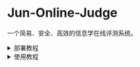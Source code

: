# Jun-Online-Judge

一个简易、安全、高效的信息学在线评测系统。


<details>
<summary>部署教程</summary>

一键下载依赖（Linux）： `curl https://gh.imjcj.eu.org/https://raw.githubusercontent.com/Jun-Software/Jun-Online-Judge/master/install.sh | sudo bash`

手动下载依赖：
1. 安装`git`
2. 克隆此仓库，
> `git clone https://gh.imjcj.eu.org/https://github.com/Jun-Software/Jun-Online-Judge`
3. 安装`python3`
4. 用`pip`下载`requirements.txt`里的库
> `pip install -r requirements.txt`

手动部署：
1. 更改`config.py`内配置
2. 用`python3`运行`index.py`即可
> `python3 index.py`

</details>


<details>
<summary>使用教程</summary>

服务器部署成功后，

点击右上角`Login`登陆，

管理员账号为：`admin`，

管理员密码已在`config.py`配置。

登陆完成后，点击右上角`Welcome, admin`，

选择`Control Panel`

再登录一次管理员账号，

即可进入`Control Panel`，

可配置题目、备份数据、创建比赛。

---

更新方式：
在安装目录中运行命令：
```bash
git stash
git pull -f
git stash apply stash@{0}
git stash drop stash@{0}
```

---

附加说明：

题目评测数据压缩包（文件树）：
```
.
├─1.in
├─1.out
├─2.in
├─2.out
…
```
本Online Judge评测均使用全文比较（过滤头尾空格及换行），适用于对`C++`程序的评测。
</details>
